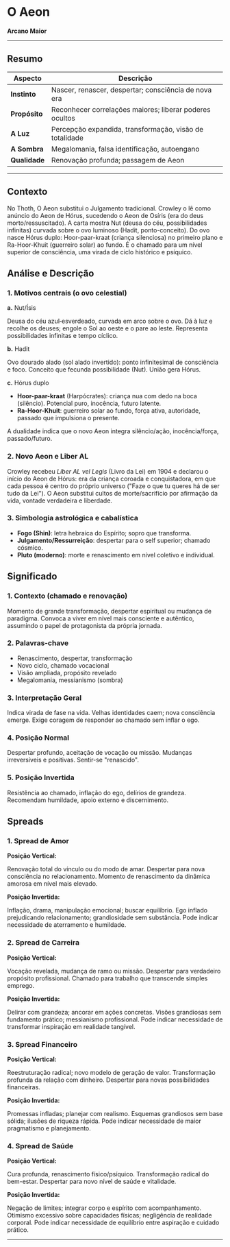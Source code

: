 # O Aeon

**Arcano Maior**

---

## Resumo

| Aspecto | Descrição |
|---------|-----------|
| **Instinto** | Nascer, renascer, despertar; consciência de nova era |
| **Propósito** | Reconhecer correlações maiores; liberar poderes ocultos |
| **A Luz** | Percepção expandida, transformação, visão de totalidade |
| **A Sombra** | Megalomania, falsa identificação, autoengano |
| **Qualidade** | Renovação profunda; passagem de Aeon |

---

## Contexto

No Thoth, O Aeon substitui o Julgamento tradicional. Crowley o lê como anúncio do Aeon de Hórus, sucedendo o Aeon de Osíris (era do deus morto/ressuscitado). A carta mostra Nut (deusa do céu, possibilidades infinitas) curvada sobre o ovo luminoso (Hadit, ponto-conceito). Do ovo nasce Hórus duplo: Hoor-paar-kraat (criança silenciosa) no primeiro plano e Ra-Hoor-Khuit (guerreiro solar) ao fundo. É o chamado para um nível superior de consciência, uma virada de ciclo histórico e psíquico.

## Análise e Descrição

### 1. Motivos centrais (o ovo celestial)

**a.** Nut/Ísis

Deusa do céu azul‑esverdeado, curvada em arco sobre o ovo. Dá à luz e recolhe os deuses; engole o Sol ao oeste e o pare ao leste. Representa possibilidades infinitas e tempo cíclico.

**b.** Hadit

Ovo dourado alado (sol alado invertido): ponto infinitesimal de consciência e foco. Conceito que fecunda possibilidade (Nut). União gera Hórus.

**c.** Hórus duplo

- **Hoor-paar-kraat** (Harpócrates): criança nua com dedo na boca (silêncio). Potencial puro, inocência, futuro latente.
- **Ra-Hoor-Khuit**: guerreiro solar ao fundo, força ativa, autoridade, passado que impulsiona o presente.

A dualidade indica que o novo Aeon integra silêncio/ação, inocência/força, passado/futuro.

### 2. Novo Aeon e Liber AL

Crowley recebeu *Liber AL vel Legis* (Livro da Lei) em 1904 e declarou o início do Aeon de Hórus: era da criança coroada e conquistadora, em que cada pessoa é centro do próprio universo ("Faze o que tu queres há de ser tudo da Lei"). O Aeon substitui cultos de morte/sacrifício por afirmação da vida, vontade verdadeira e liberdade.

### 3. Simbologia astrológica e cabalística

- **Fogo (Shin)**: letra hebraica do Espírito; sopro que transforma.
- **Julgamento/Ressurreição**: despertar para o self superior; chamado cósmico.
- **Pluto (moderno)**: morte e renascimento em nível coletivo e individual.

## Significado

### 1. Contexto (chamado e renovação)

Momento de grande transformação, despertar espiritual ou mudança de paradigma. Convoca a viver em nível mais consciente e autêntico, assumindo o papel de protagonista da própria jornada.

### 2. Palavras‑chave

- Renascimento, despertar, transformação
- Novo ciclo, chamado vocacional
- Visão ampliada, propósito revelado
- Megalomania, messianismo (sombra)

### 3. Interpretação Geral

Indica virada de fase na vida. Velhas identidades caem; nova consciência emerge. Exige coragem de responder ao chamado sem inflar o ego.

### 4. Posição Normal

Despertar profundo, aceitação de vocação ou missão. Mudanças irreversíveis e positivas. Sentir-se "renascido".

### 5. Posição Invertida

Resistência ao chamado, inflação do ego, delírios de grandeza. Recomendam humildade, apoio externo e discernimento.

## Spreads

### 1. Spread de Amor

**Posição Vertical:**

Renovação total do vínculo ou do modo de amar. Despertar para nova consciência no relacionamento. Momento de renascimento da dinâmica amorosa em nível mais elevado.

**Posição Invertida:**

Inflação, drama, manipulação emocional; buscar equilíbrio. Ego inflado prejudicando relacionamento; grandiosidade sem substância. Pode indicar necessidade de aterramento e humildade.

### 2. Spread de Carreira

**Posição Vertical:**

Vocação revelada, mudança de ramo ou missão. Despertar para verdadeiro propósito profissional. Chamado para trabalho que transcende simples emprego.

**Posição Invertida:**

Delirar com grandeza; ancorar em ações concretas. Visões grandiosas sem fundamento prático; messianismo profissional. Pode indicar necessidade de transformar inspiração em realidade tangível.

### 3. Spread Financeiro

**Posição Vertical:**

Reestruturação radical; novo modelo de geração de valor. Transformação profunda da relação com dinheiro. Despertar para novas possibilidades financeiras.

**Posição Invertida:**

Promessas infladas; planejar com realismo. Esquemas grandiosos sem base sólida; ilusões de riqueza rápida. Pode indicar necessidade de maior pragmatismo e planejamento.

### 4. Spread de Saúde

**Posição Vertical:**

Cura profunda, renascimento físico/psíquico. Transformação radical do bem-estar. Despertar para novo nível de saúde e vitalidade.

**Posição Invertida:**

Negação de limites; integrar corpo e espírito com acompanhamento. Otimismo excessivo sobre capacidades físicas; negligência de realidade corporal. Pode indicar necessidade de equilíbrio entre aspiração e cuidado prático.

---


